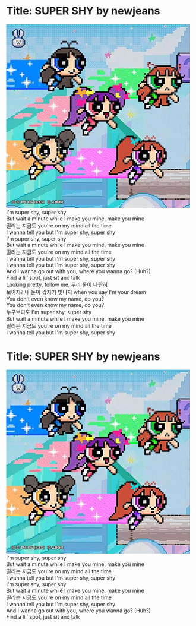 # Title: SUPER SHY by newjeans  
![supershy album](./tools/supershy.jpg)  
I'm super shy, super shy  
But wait a minute while I make you mine, make you mine  
떨리는 지금도 you're on my mind all the time  
I wanna tell you but I'm super shy, super shy  
I'm super shy, super shy  
But wait a minute while I make you mine, make you mine  
떨리는 지금도 you're on my mind all the time  
I wanna tell you but I'm super shy, super shy  
I wanna tell you but I'm super shy, super shy  
And I wanna go out with you, where you wanna go? (Huh?)  
Find a lil' spot, just sit and talk  
Looking pretty, follow me, 우리 둘이 나란히  
보이지? 내 눈이 갑자기 빛나지 when you say I'm your dream  
You don't even know my name, do you?  
You don't even know my name, do you?  
누구보다도 I'm super shy, super shy  
But wait a minute while I make you mine, make you mine  
떨리는 지금도 you're on my mind all the time  
I wanna tell you but I'm super shy, super shy  
# Title: SUPER SHY by newjeans  
![supershy album](./tools/supershy.jpg)  
I'm super shy, super shy  
But wait a minute while I make you mine, make you mine  
떨리는 지금도 you're on my mind all the time  
I wanna tell you but I'm super shy, super shy  
I'm super shy, super shy  
But wait a minute while I make you mine, make you mine  
떨리는 지금도 you're on my mind all the time  
I wanna tell you but I'm super shy, super shy  
And I wanna go out with you, where you wanna go? (Huh?)  
Find a lil' spot, just sit and talk  
